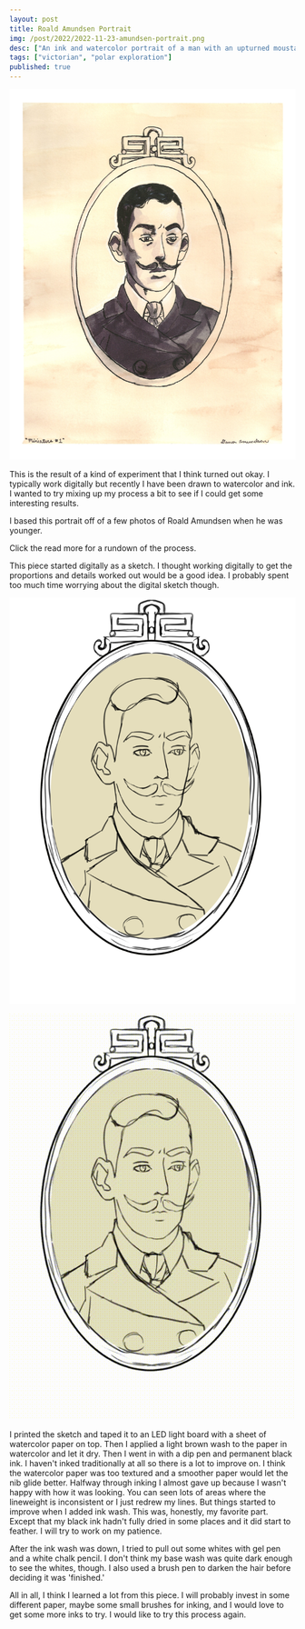 ```yaml
---
layout: post
title: Roald Amundsen Portrait
img: /post/2022/2022-11-23-amundsen-portrait.png
desc: ["An ink and watercolor portrait of a man with an upturned moustache in a double breasted suit."]
tags: ["victorian", "polar exploration"]
published: true
---
```


![An ink and watercolor portrait of a man with an upturned moustache in a double breasted suit.](assets/img/post/2022/2022-11-23-amundsen-portrait.png)

This is the result of a kind of experiment that I think turned out okay. I typically work digitally but recently I have been drawn to watercolor and ink. I wanted to try mixing up my process a bit to see if I could get some interesting results.

I based this portrait off of a few photos of Roald Amundsen when he was younger. 

Click the read more for a rundown of the process.

<!--more-->

This piece started digitally as a sketch. I thought working digitally to get the proportions and details worked out would be a good idea. I probably spent too much time worrying about the digital sketch though.

![a digital sketch of the portrait](assets/img/post/2022/2022-11-23-amundsen-portrait-sketch.png)

![a process gif showing the sketch in a timelapse.](assets/img/post/2022/2022-11-23-amundsen-portrait-process.gif)

I printed the sketch and taped it to an LED light board with a sheet of watercolor paper on top. Then I applied a light brown wash to the paper in watercolor and let it dry. Then I went in with a dip pen and permanent black ink. I haven't inked traditionally at all so there is a lot to improve on. I think the watercolor paper was too textured and a smoother paper would let the nib glide better. Halfway through inking I almost gave up because I wasn't happy with how it was looking. You can seen lots of areas where the lineweight is inconsistent or I just redrew my lines. But things started to improve when I added ink wash. This was, honestly, my favorite part. Except that my black ink hadn't fully dried in some places and it did start to feather. I will try to work on my patience.

After the ink wash was down, I tried to pull out some whites with gel pen and a white chalk pencil. I don't think my base wash was quite dark enough to see the whites, though. I also used a brush pen to darken the hair before deciding it was 'finished.'

All in all, I think I learned a lot from this piece. I will probably invest in some different paper, maybe some small brushes for inking, and I would love to get some more inks to try. I would like to try this process again.

